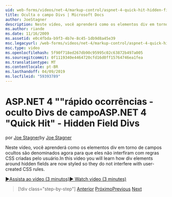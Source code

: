 ```yaml
---
uid: web-forms/videos/net-4/markup-control/aspnet-4-quick-hit-hidden-field-divs
title: Oculta o campo Divs | Microsoft Docs
author: JoeStagner
description: Neste vídeo, você aprenderá como os elementos div em torno de campos ocultos são denominados agora para que eles não interfiram com regras CSS criadas pelo usuário.
ms.author: riande
ms.date: 11/16/2009
ms.assetid: e0c4fbda-b9f3-4b7e-8c45-1db9d8a45e39
msc.legacyurl: /web-forms/videos/net-4/markup-control/aspnet-4-quick-hit-hidden-field-divs
msc.type: video
ms.openlocfilehash: 5f90f718ed267db90c95995c02c63872b497a005
ms.sourcegitcommit: 0f1119340e4464720cfd16d0ff15764746ea1fea
ms.translationtype: MT
ms.contentlocale: pt-BR
ms.lasthandoff: 04/09/2019
ms.locfileid: "59393789"
---
```

# <a name="aspnet-4-quick-hit---hidden-field-divs"></a><span data-ttu-id="1969e-103">ASP.NET 4 ""rápido ocorrências - oculto Divs de campo</span><span class="sxs-lookup"><span data-stu-id="1969e-103">ASP.NET 4 "Quick Hit" - Hidden Field Divs</span></span>

<span data-ttu-id="1969e-104">por [Joe Stagner](https://github.com/JoeStagner)</span><span class="sxs-lookup"><span data-stu-id="1969e-104">by [Joe Stagner](https://github.com/JoeStagner)</span></span>

<span data-ttu-id="1969e-105">Neste vídeo, você aprenderá como os elementos div em torno de campos ocultos são denominados agora para que eles não interfiram com regras CSS criadas pelo usuário.</span><span class="sxs-lookup"><span data-stu-id="1969e-105">In this video you will learn how div elements around hidden fields are now styled so they do not interfere with user-created CSS rules.</span></span>

[<span data-ttu-id="1969e-106">&#9654;Assista ao vídeo (3 minutos)</span><span class="sxs-lookup"><span data-stu-id="1969e-106">&#9654; Watch video (3 minutes)</span></span>](https://channel9.msdn.com/Blogs/ASP-NET-Site-Videos/aspnet-4-quick-hit-hidden-field-divs)

> [!div class="step-by-step"]
> <span data-ttu-id="1969e-107">[Anterior](aspnet-4-quick-hit-tableless-menu-control.md)
> [Próximo](aspnet-4-quick-hit-disabled-control-styling.md)</span><span class="sxs-lookup"><span data-stu-id="1969e-107">[Previous](aspnet-4-quick-hit-tableless-menu-control.md)
[Next](aspnet-4-quick-hit-disabled-control-styling.md)</span></span>
